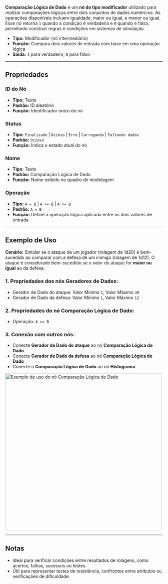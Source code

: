 **Comparação Lógica de Dado** é um **nó do tipo modificador** utilizado para realizar comparações lógicas entre dois conjuntos de dados numéricos. As operações disponíveis incluem igualdade, maior ou igual, e menor ou igual. Esse nó retorna `1` quando a condição é verdadeira e `0` quando é falsa, permitindo construir regras e condições em sistemas de simulação.

- **Tipo:** Modificador (nó intermediário)
- **Função:** Compara dois valores de entrada com base em uma operação lógica
- **Saída:** `1` para verdadeiro, `0` para falso

---

## **Propriedades**

### **ID do Nó**

- **Tipo:** Texto
- **Padrão:** ID aleatório
- **Função:** Identificador único do nó

### **Status**

- **Tipo:** `Finalizado` | `Ocioso` | `Erro` | `Carregando` | `Faltando dados`
- **Padrão:** `Ocioso`
- **Função:** Indica o estado atual do nó

### **Nome**

- **Tipo:** Texto
- **Padrão:** Comparação Lógica de Dado
- **Função:** Nome exibido no quadro de modelagem

### **Operação**

- **Tipo:** `A = B` | `A >= B` | `A <= B`
- **Padrão:** `A = B`
- **Função:** Define a operação lógica aplicada entre os dois valores de entrada

---

## **Exemplo de Uso**

**Cenário:** Simular se o ataque de um jogador (rolagem de 1d20) é bem-sucedido ao comparar com a defesa de um inimigo (rolagem de 1d12). O ataque é considerado bem-sucedido se o valor do ataque for **maior ou igual** ao da defesa.

### **1. Propriedades dos nós Geradores de Dados:**

- Gerador de Dado do ataque: Valor Mínimo `1`, Valor Máximo `20`
- Gerador de Dado da defesa: Valor Mínimo `1`, Valor Máximo `12`

### **2. Propriedades do nó Comparação Lógica de Dado:**

- Operação: `A >= B`

### **3. Conexão com outros nós:**

- Conecte **Gerador de Dado do ataque** ao nó **Comparação Lógica de Dado**
- Conecte **Gerador de Dado da defesa** ao nó **Comparação Lógica de Dado**
- Conecte o **Comparação Lógica de Dado** ao nó **Histograma**

<img src="/images/logical.png" width="500px" alt="Exemplo de uso do nó Comparação Lógica de Dado"/>

---

## **Notas**

- Ideal para verificar condições entre resultados de rolagens, como acertos, falhas, sucessos ou testes.
- Útil para representar testes de resistência, confrontos entre atributos ou verificações de dificuldade.
